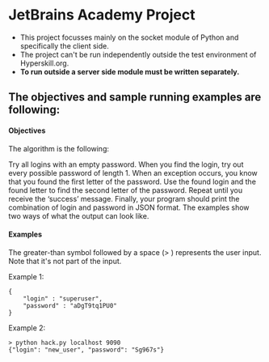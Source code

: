 # JetBrains Academy Project
- This project focusses mainly on the socket module of Python and specifically the client side.
- The project can't be run independently outside the test environment of Hyperskill.org.
- **To run outside a server side module must be written separately.**

## The objectives and sample running examples are following:

#### Objectives

The algorithm is the following:

Try all logins with an empty password.
When you find the login, try out every possible password of length 1.
When an exception occurs, you know that you found the first letter of the password.
Use the found login and the found letter to find the second letter of the password.
Repeat until you receive the ‘success’ message.
Finally, your program should print the combination of login and password in JSON format. The examples show two ways of what the output can look like.

#### Examples

The greater-than symbol followed by a space (> ) represents the user input. Note that it's not part of the input.

Example 1:

```> python hack.py localhost 9090
{
    "login" : "superuser",
    "password" : "aDgT9tq1PU0"
}
```
Example 2:

```
> python hack.py localhost 9090
{"login": "new_user", "password": "Sg967s"}
```
